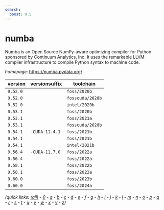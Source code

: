 ```yaml
---
search:
  boost: 0.5
---
```

# numba

Numba is an Open Source NumPy-aware optimizing compiler for Python sponsored by Continuum Analytics, Inc. It uses the remarkable LLVM compiler infrastructure to compile Python syntax to machine code.

*homepage*: <https://numba.pydata.org/>

version | versionsuffix | toolchain
--------|---------------|----------
``0.52.0`` |  | ``foss/2020b``
``0.52.0`` |  | ``fosscuda/2020b``
``0.52.0`` |  | ``intel/2020b``
``0.53.1`` |  | ``foss/2020b``
``0.53.1`` |  | ``foss/2021a``
``0.53.1`` |  | ``fosscuda/2020b``
``0.54.1`` | ``-CUDA-11.4.1`` | ``foss/2021b``
``0.54.1`` |  | ``foss/2021b``
``0.54.1`` |  | ``intel/2021b``
``0.56.4`` | ``-CUDA-11.7.0`` | ``foss/2022a``
``0.56.4`` |  | ``foss/2022a``
``0.58.1`` |  | ``foss/2022b``
``0.58.1`` |  | ``foss/2023a``
``0.60.0`` |  | ``foss/2023b``
``0.60.0`` |  | ``foss/2024a``


*(quick links: [(all)](../index.md) - [0](../0/index.md) - [a](../a/index.md) - [b](../b/index.md) - [c](../c/index.md) - [d](../d/index.md) - [e](../e/index.md) - [f](../f/index.md) - [g](../g/index.md) - [h](../h/index.md) - [i](../i/index.md) - [j](../j/index.md) - [k](../k/index.md) - [l](../l/index.md) - [m](../m/index.md) - [n](../n/index.md) - [o](../o/index.md) - [p](../p/index.md) - [q](../q/index.md) - [r](../r/index.md) - [s](../s/index.md) - [t](../t/index.md) - [u](../u/index.md) - [v](../v/index.md) - [w](../w/index.md) - [x](../x/index.md) - [y](../y/index.md) - [z](../z/index.md))*

